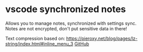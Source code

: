 # vscode synchronized notes

Allows you to manage notes, synchronized with settings sync.  
Notes are not encrypted, don't put sensitive data in there!


Text compression based on: https://pieroxy.net/blog/pages/lz-string/index.html#inline_menu_3 [GitHub](https://github.com/pieroxy/lz-string/)